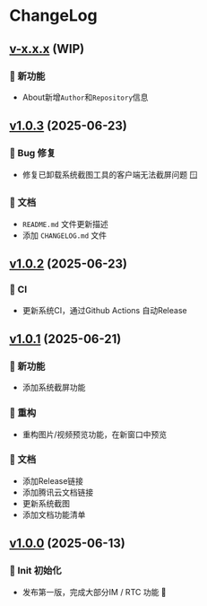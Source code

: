 # ChangeLog

## [v-x.x.x]() (WIP)

### 🚀 新功能

* About新增`Author`和`Repository`信息

## [v1.0.3](https://github.com/typeofNaN/tim-electron-chat/compare/v1.0.2...v1.0.3) (2025-06-23)

### 🐞 Bug 修复

* 修复已卸载系统截图工具的客户端无法截屏问题 🪟

### 📝 文档

* `README.md` 文件更新描述
* 添加 `CHANGELOG.md` 文件

## [v1.0.2](https://github.com/typeofNaN/tim-electron-chat/compare/v1.0.1...v1.0.2) (2025-06-23)

### 🤖 CI

* 更新系统CI，通过Github Actions 自动Release

## [v1.0.1](https://github.com/typeofNaN/tim-electron-chat/compare/v1.0.0...v1.0.1) (2025-06-21)

### 🚀 新功能

* 添加系统截屏功能

### 🔨 重构

* 重构图片/视频预览功能，在新窗口中预览

### 📝 文档

* 添加Release链接
* 添加腾讯云文档链接
* 更新系统截图
* 添加文档功能清单

## [v1.0.0]() (2025-06-13)

### 🎉 Init 初始化

* 发布第一版，完成大部分IM / RTC 功能 🎉
